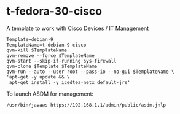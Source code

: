 t-fedora-30-cisco
=================

A template to work with Cisco Devices / IT Management

```
Template=debian-9
TemplateName=t-debian-9-cisco
qvm-kill $TemplateName
qvm-remove --force $TemplateName
qvm-start --skip-if-running sys-firewall
qvm-clone $Template $TemplateName
qvm-run --auto --user root --pass-io --no-gui $TemplateName \
'apt-get -y update && \
 apt-get install -y icedtea-netx default-jre'
```

To launch ASDM for management:

```
/usr/bin/javaws https://192.168.1.1/admin/public/asdm.jnlp
```
